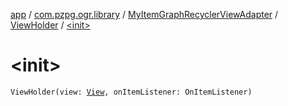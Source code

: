 [app](../../../index.md) / [com.pzpg.ogr.library](../../index.md) / [MyItemGraphRecyclerViewAdapter](../index.md) / [ViewHolder](index.md) / [&lt;init&gt;](./-init-.md)

# &lt;init&gt;

`ViewHolder(view: `[`View`](https://developer.android.com/reference/android/view/View.html)`, onItemListener: OnItemListener)`